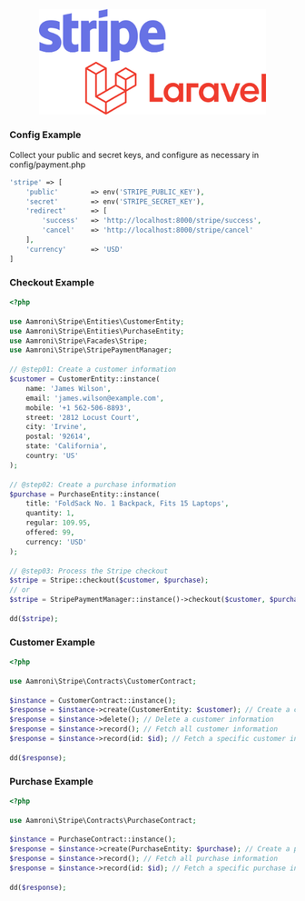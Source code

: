 <p align="center"><a href="https://qubenext.com" target="_blank"><img src="./logo.svg" width="400" alt="Laravel Logo"></a></p>


### Config Example
Collect your public and secret keys, and configure as necessary in config/payment.php

```php
'stripe' => [
    'public'        => env('STRIPE_PUBLIC_KEY'),
    'secret'        => env('STRIPE_SECRET_KEY'),
    'redirect'      => [
        'success'   => 'http://localhost:8000/stripe/success',
        'cancel'    => 'http://localhost:8000/stripe/cancel'
    ],
    'currency'      => 'USD'
]
```

### Checkout Example
```php
<?php

use Aamroni\Stripe\Entities\CustomerEntity;
use Aamroni\Stripe\Entities\PurchaseEntity;
use Aamroni\Stripe\Facades\Stripe;
use Aamroni\Stripe\StripePaymentManager;

// @step01: Create a customer information
$customer = CustomerEntity::instance(
    name: 'James Wilson',
    email: 'james.wilson@example.com',
    mobile: '+1 562-506-8893',
    street: '2812 Locust Court',
    city: 'Irvine',
    postal: '92614',
    state: 'California',
    country: 'US'
);

// @step02: Create a purchase information
$purchase = PurchaseEntity::instance(
    title: 'FoldSack No. 1 Backpack, Fits 15 Laptops',
    quantity: 1,
    regular: 109.95,
    offered: 99,
    currency: 'USD'
);

// @step03: Process the Stripe checkout
$stripe = Stripe::checkout($customer, $purchase);
// or
$stripe = StripePaymentManager::instance()->checkout($customer, $purchase);

dd($stripe);
```

### Customer Example
```php
<?php

use Aamroni\Stripe\Contracts\CustomerContract;

$instance = CustomerContract::instance();
$response = $instance->create(CustomerEntity: $customer); // Create a customer information
$response = $instance->delete(); // Delete a customer information
$response = $instance->record(); // Fetch all customer information
$response = $instance->record(id: $id); // Fetch a specific customer information

dd($response);
```

### Purchase Example
```php
<?php

use Aamroni\Stripe\Contracts\PurchaseContract;

$instance = PurchaseContract::instance();
$response = $instance->create(PurchaseEntity: $purchase); // Create a purchase information
$response = $instance->record(); // Fetch all purchase information
$response = $instance->record(id: $id); // Fetch a specific purchase information

dd($response);
```
